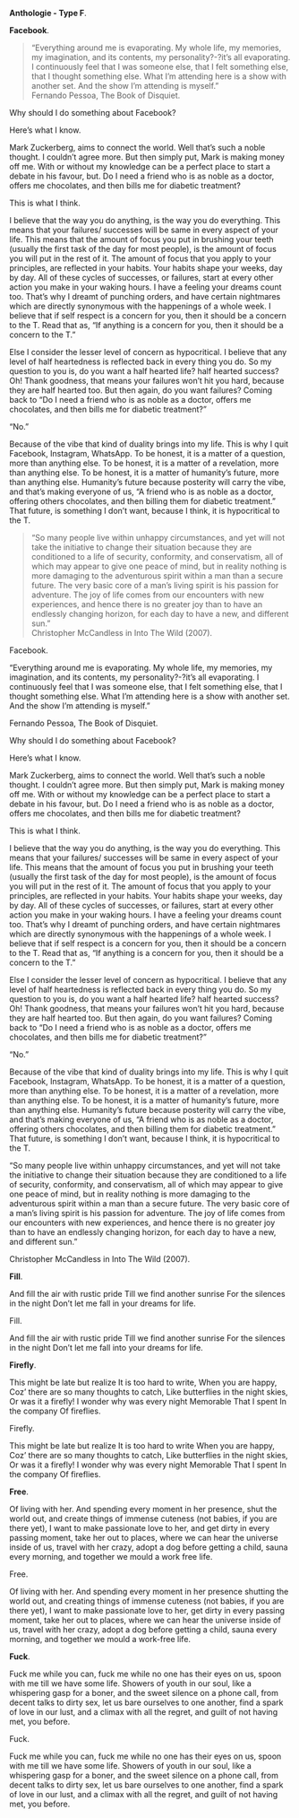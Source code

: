 **Anthologie - Type F**.

**Facebook**.

> “Everything around me is evaporating. My whole life, my memories, my imagination, and its contents, my personality?-?it’s all evaporating. I continuously feel that I was someone else, that I felt something else, that I thought something else. What I’m attending here is a show with another set. And the show I’m attending is myself.”  
> Fernando Pessoa, The Book of Disquiet.

Why should I do something about Facebook?

Here’s what I know.

Mark Zuckerberg, aims to connect the world. Well that’s such a noble thought. I couldn’t agree more. But then simply put, Mark is making money off me. With or without my knowledge can be a perfect place to start a debate in his favour, but. Do I need a friend who is as noble as a doctor, offers me chocolates, and then bills me for diabetic treatment?

This is what I think.

I believe that the way you do anything, is the way you do everything. This means that your failures/ successes will be same in every aspect of your life. This means that the amount of focus you put in brushing your teeth (usually the first task of the day for most people), is the amount of focus you will put in the rest of it. The amount of focus that you apply to your principles, are reflected in your habits. Your habits shape your weeks, day by day. All of these cycles of successes, or failures, start at every other action you make in your waking hours. I have a feeling your dreams count too. That’s why I dreamt of punching orders, and have certain nightmares which are directly synonymous with the happenings of a whole week. I believe that if self respect is a concern for you, then it should be a concern to the T. Read that as, “If anything is a concern for you, then it should be a concern to the T.”

Else I consider the lesser level of concern as hypocritical. I believe that any level of half heartedness is reflected back in every thing you do. So my question to you is, do you want a half hearted life? half hearted success? Oh! Thank goodness, that means your failures won’t hit you hard, because they are half hearted too. But then again, do you want failures? Coming back to “Do I need a friend who is as noble as a doctor, offers me chocolates, and then bills me for diabetic treatment?”

“No.”

Because of the vibe that kind of duality brings into my life. This is why I quit Facebook, Instagram, WhatsApp. To be honest, it is a matter of a question, more than anything else. To be honest, it is a matter of a revelation, more than anything else. To be honest, it is a matter of humanity’s future, more than anything else. Humanity’s future because posterity will carry the vibe, and that’s making everyone of us, “A friend who is as noble as a doctor, offering others chocolates, and then billing them for diabetic treatment.” That future, is something I don’t want, because I think, it is hypocritical to the T.

> “So many people live within unhappy circumstances, and yet will not take the initiative to change their situation because they are conditioned to a life of security, conformity, and conservatism, all of which may appear to give one peace of mind, but in reality nothing is more damaging to the adventurous spirit within a man than a secure future. The very basic core of a man’s living spirit is his passion for adventure. The joy of life comes from our encounters with new experiences, and hence there is no greater joy than to have an endlessly changing horizon, for each day to have a new, and different sun.”  
> Christopher McCandless in Into The Wild (2007).

Facebook.

“Everything around me is evaporating. My whole life, my memories, my imagination, and its contents, my personality?-?it’s all evaporating. I continuously feel that I was someone else, that I felt something else, that I thought something else. What I’m attending here is a show with another set. And the show I’m attending is myself.”

Fernando Pessoa, The Book of Disquiet.

Why should I do something about Facebook?

Here’s what I know.

Mark Zuckerberg, aims to connect the world. Well that’s such a noble thought. I couldn’t agree more. But then simply put, Mark is making money off me. With or without my knowledge can be a perfect place to start a debate in his favour, but. Do I need a friend who is as noble as a doctor, offers me chocolates, and then bills me for diabetic treatment?

This is what I think.

I believe that the way you do anything, is the way you do everything. This means that your failures/ successes will be same in every aspect of your life. This means that the amount of focus you put in brushing your teeth (usually the first task of the day for most people), is the amount of focus you will put in the rest of it. The amount of focus that you apply to your principles, are reflected in your habits. Your habits shape your weeks, day by day. All of these cycles of successes, or failures, start at every other action you make in your waking hours. I have a feeling your dreams count too. That’s why I dreamt of punching orders, and have certain nightmares which are directly synonymous with the happenings of a whole week. I believe that if self respect is a concern for you, then it should be a concern to the T. Read that as, “If anything is a concern for you, then it should be a concern to the T.”

Else I consider the lesser level of concern as hypocritical. I believe that any level of half heartedness is reflected back in every thing you do. So my question to you is, do you want a half hearted life? half hearted success? Oh! Thank goodness, that means your failures won’t hit you hard, because they are half hearted too. But then again, do you want failures? Coming back to “Do I need a friend who is as noble as a doctor, offers me chocolates, and then bills me for diabetic treatment?”

“No.”

Because of the vibe that kind of duality brings into my life. This is why I quit Facebook, Instagram, WhatsApp. To be honest, it is a matter of a question, more than anything else. To be honest, it is a matter of a revelation, more than anything else. To be honest, it is a matter of humanity’s future, more than anything else. Humanity’s future because posterity will carry the vibe, and that’s making everyone of us, “A friend who is as noble as a doctor, offering others chocolates, and then billing them for diabetic treatment.” That future, is something I don’t want, because I think, it is hypocritical to the T.

“So many people live within unhappy circumstances, and yet will not take the initiative to change their situation because they are conditioned to a life of security, conformity, and conservatism, all of which may appear to give one peace of mind, but in reality nothing is more damaging to the adventurous spirit within a man than a secure future. The very basic core of a man’s living spirit is his passion for adventure. The joy of life comes from our encounters with new experiences, and hence there is no greater joy than to have an endlessly changing horizon, for each day to have a new, and different sun.”

Christopher McCandless in Into The Wild (2007).

**Fill**.

And fill the air with rustic pride
Till we find another sunrise
For the silences in the night
Don’t let me fall in your dreams for life.

Fill.

And fill the air with rustic pride 
Till we find another sunrise 
For the silences in the night 
Don’t let me fall into your dreams for life.

**Firefly**.

This might be late but realize
It is too hard to write,
When you are happy,
Coz’ there are so many thoughts to catch,
Like butterflies in the night skies,
Or was it a firefly!
I wonder why was every night
Memorable
That I spent
In the company
Of fireflies.

Firefly.

This might be late but realize 
It is too hard to write 
When you are happy, 
Coz’ there are so many thoughts to catch, 
Like butterflies in the night skies, 
Or was it a firefly! 
I wonder why was every night 
Memorable 
That I spent In the company 
Of fireflies.

**Free**.

Of living with her. And spending every moment in her presence, shut the world out, and create things of immense cuteness (not babies, if you are there yet), I want to make passionate love to her, and get dirty in every passing moment, take her out to places, where we can hear the universe inside of us, travel with her crazy, adopt a dog before getting a child, sauna every morning, and together we mould a work free life.

Free.

Of living with her. 
And spending every moment in her presence shutting the world out, and creating things of immense cuteness (not babies, if you are there yet), I want to make passionate love to her, get dirty in every passing moment, take her out to places, where we can hear the universe inside of us, travel with her crazy, adopt a dog before getting a child, sauna every morning, and together we mould a work-free life.

**Fuck**.

Fuck me while you can, fuck me while no one has their eyes on us, spoon with me till we have some life. Showers of youth in our soul, like a whispering gasp for a boner, and the sweet silence on a phone call, from decent talks to dirty sex, let us bare ourselves to one another, find a spark of love in our lust, and a climax with all the regret, and guilt of not having met, you before.

Fuck.

Fuck me while you can, fuck me while no one has their eyes on us, spoon with me till we have some life. Showers of youth in our soul, like a whispering gasp for a boner, and the sweet silence on a phone call, from decent talks to dirty sex, let us bare ourselves to one another, find a spark of love in our lust, and a climax with all the regret, and guilt of not having met, you before.